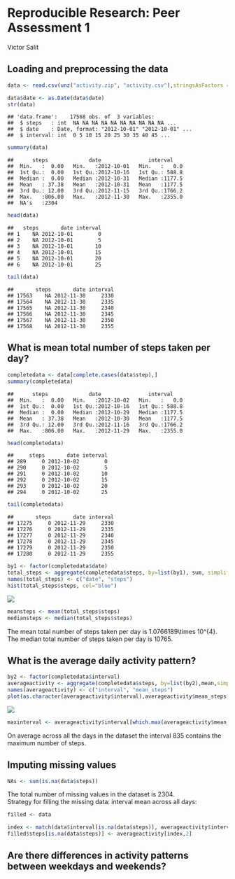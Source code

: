 # Reproducible Research: Peer Assessment 1
Victor Salit  


## Loading and preprocessing the data

```r
data <- read.csv(unz("activity.zip", "activity.csv"),stringsAsFactors = FALSE)
```


```r
data$date <- as.Date(data$date)
str(data)
```

```
## 'data.frame':	17568 obs. of  3 variables:
##  $ steps   : int  NA NA NA NA NA NA NA NA NA NA ...
##  $ date    : Date, format: "2012-10-01" "2012-10-01" ...
##  $ interval: int  0 5 10 15 20 25 30 35 40 45 ...
```

```r
summary(data)
```

```
##      steps             date               interval     
##  Min.   :  0.00   Min.   :2012-10-01   Min.   :   0.0  
##  1st Qu.:  0.00   1st Qu.:2012-10-16   1st Qu.: 588.8  
##  Median :  0.00   Median :2012-10-31   Median :1177.5  
##  Mean   : 37.38   Mean   :2012-10-31   Mean   :1177.5  
##  3rd Qu.: 12.00   3rd Qu.:2012-11-15   3rd Qu.:1766.2  
##  Max.   :806.00   Max.   :2012-11-30   Max.   :2355.0  
##  NA's   :2304
```

```r
head(data)
```

```
##   steps       date interval
## 1    NA 2012-10-01        0
## 2    NA 2012-10-01        5
## 3    NA 2012-10-01       10
## 4    NA 2012-10-01       15
## 5    NA 2012-10-01       20
## 6    NA 2012-10-01       25
```

```r
tail(data)
```

```
##       steps       date interval
## 17563    NA 2012-11-30     2330
## 17564    NA 2012-11-30     2335
## 17565    NA 2012-11-30     2340
## 17566    NA 2012-11-30     2345
## 17567    NA 2012-11-30     2350
## 17568    NA 2012-11-30     2355
```


## What is mean total number of steps taken per day?

```r
completedata <- data[complete.cases(data$step),]
summary(completedata)
```

```
##      steps             date               interval     
##  Min.   :  0.00   Min.   :2012-10-02   Min.   :   0.0  
##  1st Qu.:  0.00   1st Qu.:2012-10-16   1st Qu.: 588.8  
##  Median :  0.00   Median :2012-10-29   Median :1177.5  
##  Mean   : 37.38   Mean   :2012-10-30   Mean   :1177.5  
##  3rd Qu.: 12.00   3rd Qu.:2012-11-16   3rd Qu.:1766.2  
##  Max.   :806.00   Max.   :2012-11-29   Max.   :2355.0
```

```r
head(completedata)
```

```
##     steps       date interval
## 289     0 2012-10-02        0
## 290     0 2012-10-02        5
## 291     0 2012-10-02       10
## 292     0 2012-10-02       15
## 293     0 2012-10-02       20
## 294     0 2012-10-02       25
```

```r
tail(completedata)
```

```
##       steps       date interval
## 17275     0 2012-11-29     2330
## 17276     0 2012-11-29     2335
## 17277     0 2012-11-29     2340
## 17278     0 2012-11-29     2345
## 17279     0 2012-11-29     2350
## 17280     0 2012-11-29     2355
```

```r
by1 <- factor(completedata$date)
total_steps <- aggregate(completedata$steps, by=list(by1), sum, simplify = TRUE)
names(total_steps) <- c("date", "steps")
hist(total_steps$steps, col="blue")
```

![](PA1_template_files/figure-html/unnamed-chunk-3-1.png) 

```r
meansteps <- mean(total_steps$steps)
mediansteps <- median(total_steps$steps)
```
The mean total number of steps taken per day is 1.0766189\times 10^{4}.  
The median total number of steps taken per day is 10765.

## What is the average daily activity pattern?

```r
by2 <- factor(completedata$interval)
averageactivity <- aggregate(completedata$steps, by=list(by2),mean,simplify=TRUE)
names(averageactivity) <- c("interval", "mean_steps")
plot(as.character(averageactivity$interval),averageactivity$mean_steps,type="l")
```

![](PA1_template_files/figure-html/unnamed-chunk-4-1.png) 

```r
maxinterval <- averageactivity$interval[which.max(averageactivity$mean_steps)]
```
On average across all the days in the dataset the interval 835 contains the maximum number of steps.

## Imputing missing values

```r
NAs <- sum(is.na(data$steps))
```

The total number of missing values in the dataset is 2304.  
Strategy for filling the missing data: interval mean across all days:


```r
filled <- data

index <- match(data$interval[is.na(data$steps)], averageactivity$interval)
filled$steps[is.na(data$steps)] <- averageactivity[index,2]
```



## Are there differences in activity patterns between weekdays and weekends?
